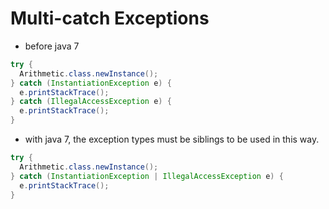 # Multi-catch Exceptions

* before java 7

```java
try {
  Arithmetic.class.newInstance();
} catch (InstantiationException e) {
  e.printStackTrace();
} catch (IllegalAccessException e) {
  e.printStackTrace();
}
```
* with java 7, the exception types must be siblings to be used in this way.

```java
try {
  Arithmetic.class.newInstance();
} catch (InstantiationException | IllegalAccessException e) {
  e.printStackTrace();
}
```
